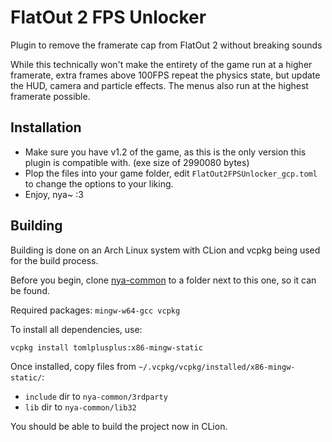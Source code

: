 # FlatOut 2 FPS Unlocker

Plugin to remove the framerate cap from FlatOut 2 without breaking sounds

While this technically won't make the entirety of the game run at a higher framerate, extra frames above 100FPS repeat the physics state, but update the HUD, camera and particle effects. The menus also run at the highest framerate possible.

## Installation

- Make sure you have v1.2 of the game, as this is the only version this plugin is compatible with. (exe size of 2990080 bytes)
- Plop the files into your game folder, edit `FlatOut2FPSUnlocker_gcp.toml` to change the options to your liking.
- Enjoy, nya~ :3

## Building

Building is done on an Arch Linux system with CLion and vcpkg being used for the build process. 

Before you begin, clone [nya-common](https://github.com/gaycoderprincess/nya-common) to a folder next to this one, so it can be found.

Required packages: `mingw-w64-gcc vcpkg`

To install all dependencies, use:
```console
vcpkg install tomlplusplus:x86-mingw-static
```

Once installed, copy files from `~/.vcpkg/vcpkg/installed/x86-mingw-static/`:

- `include` dir to `nya-common/3rdparty`
- `lib` dir to `nya-common/lib32`

You should be able to build the project now in CLion.
